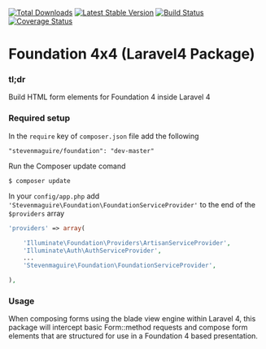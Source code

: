 [![Total Downloads](https://poser.pugx.org/stevenmaguire/foundation/downloads.png)](https://packagist.org/packages/stevenmaguire/foundation)
[![Latest Stable Version](https://poser.pugx.org/stevenmaguire/foundation/v/stable.png)](https://packagist.org/packages/stevenmaguire/foundation)
[![Build Status](https://travis-ci.org/stevenmaguire/foundation.png)](https://travis-ci.org/stevenmaguire/foundation)
[![Coverage Status](https://coveralls.io/repos/stevenmaguire/foundation/badge.png)](https://coveralls.io/r/stevenmaguire/foundation)

Foundation 4x4 (Laravel4 Package)
==========

### tl;dr

Build HTML form elements for Foundation 4 inside Laravel 4

### Required setup

In the `require` key of `composer.json` file add the following

    "stevenmaguire/foundation": "dev-master"

Run the Composer update comand

    $ composer update

In your `config/app.php` add `'Stevenmaguire\Foundation\FoundationServiceProvider'` to the end of the `$providers` array

```php
'providers' => array(

    'Illuminate\Foundation\Providers\ArtisanServiceProvider',
    'Illuminate\Auth\AuthServiceProvider',
    ...
    'Stevenmaguire\Foundation\FoundationServiceProvider',

),
```

### Usage

When composing forms using the blade view engine within Laravel 4, this package will intercept basic Form::method requests and compose form elements that are structured for use in a Foundation 4 based presentation.
